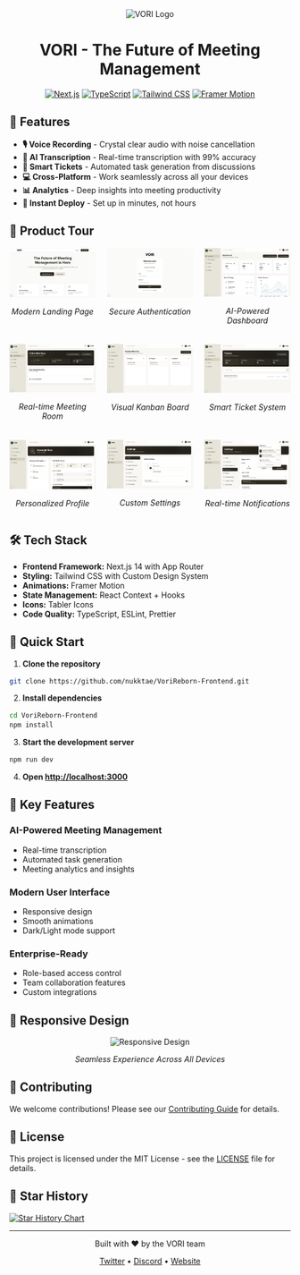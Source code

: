 <div align="center">
  <img src="public/logo.png" alt="VORI Logo" width="180"/>
  
  # VORI - The Future of Meeting Management
  
  [![Next.js](https://img.shields.io/badge/Next.js-14-black?style=for-the-badge&logo=next.js)](https://nextjs.org/)
  [![TypeScript](https://img.shields.io/badge/TypeScript-5.0-blue?style=for-the-badge&logo=typescript)](https://www.typescriptlang.org/)
  [![Tailwind CSS](https://img.shields.io/badge/Tailwind-3.0-38B2AC?style=for-the-badge&logo=tailwind-css)](https://tailwindcss.com/)
  [![Framer Motion](https://img.shields.io/badge/Framer_Motion-Latest-ff69b4?style=for-the-badge&logo=framer)](https://www.framer.com/motion/)
</div>

## 🚀 Features

- **🎙️ Voice Recording** - Crystal clear audio with noise cancellation
- **🧠 AI Transcription** - Real-time transcription with 99% accuracy
- **🎫 Smart Tickets** - Automated task generation from discussions
- **💻 Cross-Platform** - Work seamlessly across all your devices
- **📊 Analytics** - Deep insights into meeting productivity
- **🚀 Instant Deploy** - Set up in minutes, not hours

## 📸 Product Tour

<div align="center">
  <div style="display: flex; gap: 20px; margin-bottom: 20px;">
    <div>
      <img src="public/screenshots/landingpage.png" alt="Landing Page" width="250"/>
      <p><em>Modern Landing Page</em></p>
    </div>
    <div>
      <img src="public/screenshots/loginpage.png" alt="Login Interface" width="250"/>
      <p><em>Secure Authentication</em></p>
    </div>
    <div>
      <img src="public/screenshots/dashboard.png" alt="Dashboard" width="250"/>
      <p><em>AI-Powered Dashboard</em></p>
    </div>
  </div>

  <div style="display: flex; gap: 20px; margin-bottom: 20px;">
    <div>
      <img src="public/screenshots/meetingpage.png" alt="Meeting Interface" width="250"/>
      <p><em>Real-time Meeting Room</em></p>
    </div>
    <div>
      <img src="public/screenshots/kanban.png" alt="Kanban Board" width="250"/>
      <p><em>Visual Kanban Board</em></p>
    </div>
    <div>
      <img src="public/screenshots/ticketspage.png" alt="Tickets Management" width="250"/>
      <p><em>Smart Ticket System</em></p>
    </div>
  </div>

  <div style="display: flex; gap: 20px;">
    <div>
      <img src="public/screenshots/profilepage.png" alt="User Profile" width="250"/>
      <p><em>Personalized Profile</em></p>
    </div>
    <div>
      <img src="public/screenshots/settingpage.png" alt="Settings" width="250"/>
      <p><em>Custom Settings</em></p>
    </div>
    <div>
      <img src="public/screenshots/notificationspopup.png" alt="Notifications" width="250"/>
      <p><em>Real-time Notifications</em></p>
    </div>
  </div>
</div>

## 🛠️ Tech Stack

- **Frontend Framework:** Next.js 14 with App Router
- **Styling:** Tailwind CSS with Custom Design System
- **Animations:** Framer Motion
- **State Management:** React Context + Hooks
- **Icons:** Tabler Icons
- **Code Quality:** TypeScript, ESLint, Prettier

## 🚀 Quick Start

1. **Clone the repository**

```bash
git clone https://github.com/nukktae/VoriReborn-Frontend.git
```

2. **Install dependencies**

```bash
cd VoriReborn-Frontend
npm install
```

3. **Start the development server**

```bash
npm run dev
```

4. **Open [http://localhost:3000](http://localhost:3000)**

## 🌟 Key Features

### AI-Powered Meeting Management
- Real-time transcription
- Automated task generation
- Meeting analytics and insights

### Modern User Interface
- Responsive design
- Smooth animations
- Dark/Light mode support

### Enterprise-Ready
- Role-based access control
- Team collaboration features
- Custom integrations

## 📱 Responsive Design

<div align="center">
  <img src="public/screenshots/responsive.png" alt="Responsive Design" width="800"/>
  <p><em>Seamless Experience Across All Devices</em></p>
</div>

## 🤝 Contributing

We welcome contributions! Please see our [Contributing Guide](CONTRIBUTING.md) for details.

## 📄 License

This project is licensed under the MIT License - see the [LICENSE](LICENSE) file for details.

## 🌟 Star History

[![Star History Chart](https://api.star-history.com/svg?repos=nukktae/VoriReborn-Frontend&type=Date)](https://star-history.com/#nukktae/VoriReborn-Frontend&Date)

---

<div align="center">
  <p>Built with ❤️ by the VORI team</p>
  <p>
    <a href="https://twitter.com/vori">Twitter</a> •
    <a href="https://discord.gg/vori">Discord</a> •
    <a href="https://vori.com">Website</a>
  </p>
</div>
